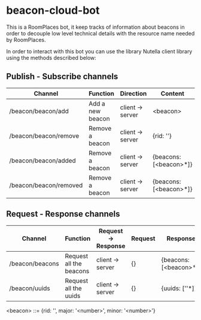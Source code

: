 # beacon-cloud-bot
This is a RoomPlaces bot, it keep tracks of information about beacons in order to decouple low level technical details with the resource name needed by RoomPlaces.

In order to interact with this bot you can use the library Nutella client library using the methods described below:

## Publish - Subscribe channels

| Channel                         | Function                   | Direction         | Content                                            |
| ------------------------------- | -------------------------- | ----------------- | -------------------------------------------------- |
| /beacon/beacon/add              | Add a new beacon           | client -> server  | \<beacon\>                                         |
| /beacon/beacon/remove           | Remove a beacon            | client -> server  | {rid: ''}                                          |
| /beacon/beacon/added            | Remove a beacon            | client -> server  | {beacons: [\<beacon\>*]}                           |
| /beacon/beacon/removed          | Remove a beacon            | client -> server  | {beacons: [\<beacon\>*]}                           |



## Request - Response channels

| Channel                    | Function                  | Request -> Response | Request       | Response                              |
| -------------------------- | ------------------------- | ------------------- | ------------- | ------------------------------------- |
| /beacon/beacons            | Request all the beacons   | client -> server    | {}            | {beacons: [\<beacon\>*]}              |
| /beacon/uuids              | Request all the uuids     | client -> server    | {}            | {uuids: [''*]}                        |


\<beacon\> ::= {rid: '', major: '\<number\>', minor: '\<number\>'}
